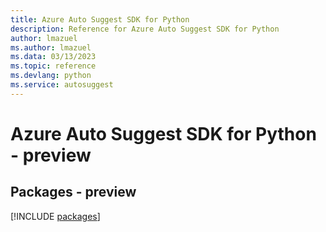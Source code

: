 ```yaml
---
title: Azure Auto Suggest SDK for Python
description: Reference for Azure Auto Suggest SDK for Python
author: lmazuel
ms.author: lmazuel
ms.data: 03/13/2023
ms.topic: reference
ms.devlang: python
ms.service: autosuggest
---
```

# Azure Auto Suggest SDK for Python - preview
## Packages - preview
[!INCLUDE [packages](auto-suggest-index.md)]